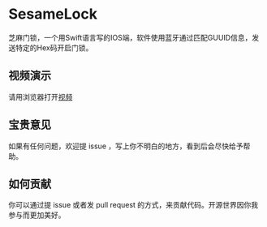 # SesameLock
芝麻门锁，一个用Swift语言写的IOS端，软件使用蓝牙通过匹配GUUID信息，发送特定的Hex码开启门锁。
## 视频演示
请用浏览器打开[视频](http://static.video.qq.com/TPout.swf?vid=x0336b7s3tt&auto=0)
## 宝贵意见
如果有任何问题，欢迎提 issue ，写上你不明白的地方，看到后会尽快给予帮助。
## 如何贡献
你可以通过提 issue 或者发 pull request 的方式，来贡献代码。开源世界因你我参与而更加美好。
